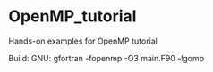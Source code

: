 # OpenMP_tutorial
Hands-on examples for OpenMP tutorial

Build:
GNU: gfortran -fopenmp -O3 main.F90 -lgomp
